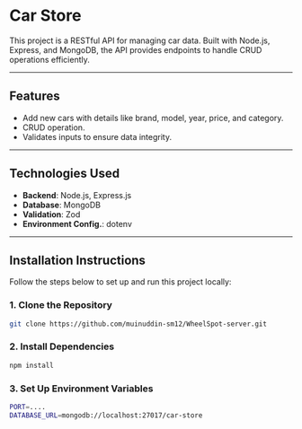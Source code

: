 # Car Store

This project is a RESTful API for managing car data. Built with Node.js, Express, and MongoDB, the API provides endpoints to handle CRUD operations efficiently.

---

## **Features**
- Add new cars with details like brand, model, year, price, and category.
- CRUD operation.
- Validates inputs to ensure data integrity.

---

## **Technologies Used**
- **Backend**: Node.js, Express.js
- **Database**: MongoDB
- **Validation**: Zod
- **Environment Config.**: dotenv

---

## **Installation Instructions**

Follow the steps below to set up and run this project locally:

### **1. Clone the Repository**
```bash
git clone https://github.com/muinuddin-sm12/WheelSpot-server.git

```
### **2. Install Dependencies**
```bash
npm install
```
### **3. Set Up Environment Variables**
```bash
PORT=....
DATABASE_URL=mongodb://localhost:27017/car-store
